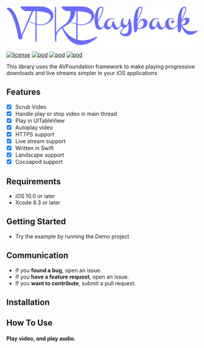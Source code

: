 <p align="center" >
<img src="Images/VPKPlayback_logo.png" title="VPKVideoPlayer logo" float=left>
</p>

[![license](https://img.shields.io/github/license/mashape/apistatus.svg)](https://github.com/Chris-Pan/JPVideoPlayer)
[![pod](https://img.shields.io/badge/pod-2.3.0-green.svg)](https://github.com/Chris-Pan/JPVideoPlayer) 
[![pod](https://img.shields.io/badge/swift-support-fc2f24.svg?maxAge=2592000)](https://github.com/apple/swift)
[![pod](https://img.shields.io/badge/Carthage-support-green.svg)](https://github.com/Carthage/Carthage)


This library uses the AVFoundation framework to make playing progressive downloads and live streams simpler in your iOS applications

<!--<p align="left" >-->
<!--<img src="Images/JPVideoPlayer.gif" title="JPVideoPlayer Demo" float=left>-->
<!--</p>-->


## Features

- [x] Scrub Video 
- [x] Handle play or stop video in main thread
- [x] Play in UITableView 
- [x] Autoplay video    
- [x] HTTPS support
- [x] Live stream support 
- [x] Written in Swift 
- [x] Landscape support
- [x] Cocoapod support 

## Requirements

- iOS 10.0 or later
- Xcode 8.3 or later


## Getting Started

- Try the example by running the Demo project


## Communication

- If you **found a bug**, open an issue.
- If you **have a feature request**, open an issue.
- If you **want to contribute**, submit a pull request.


## Installation

## How To Use

#### Play video, and play audio.

